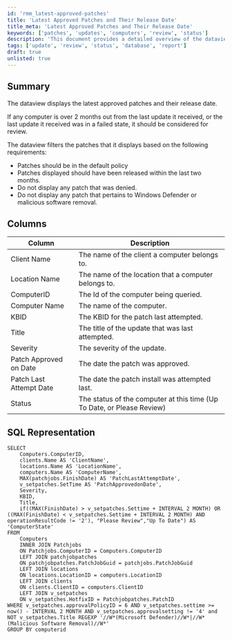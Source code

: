 ```yaml
---
id: 'rmm_latest-approved-patches'
title: 'Latest Approved Patches and Their Release Date'
title_meta: 'Latest Approved Patches and Their Release Date'
keywords: ['patches', 'updates', 'computers', 'review', 'status']
description: 'This document provides a detailed overview of the dataview that displays the latest approved patches along with their release dates. It outlines the criteria for filtering patches, the columns included in the dataview, and the SQL representation for querying the relevant data. It highlights the importance of reviewing computers that are overdue for updates or have encountered failed patch installations.'
tags: ['update', 'review', 'status', 'database', 'report']
draft: true
unlisted: true
---
```

## Summary

The dataview displays the latest approved patches and their release date.

If any computer is over 2 months out from the last update it received, or the last update it received was in a failed state, it should be considered for review.

The dataview filters the patches that it displays based on the following requirements:

- Patches should be in the default policy
- Patches displayed should have been released within the last two months.
- Do not display any patch that was denied.
- Do not display any patch that pertains to Windows Defender or malicious software removal.

## Columns

| Column                     | Description                                               |
|---------------------------|-----------------------------------------------------------|
| Client Name               | The name of the client a computer belongs to.            |
| Location Name             | The name of the location that a computer belongs to.     |
| ComputerID                | The Id of the computer being queried.                    |
| Computer Name             | The name of the computer.                                |
| KBID                      | The KBID for the patch last attempted.                   |
| Title                     | The title of the update that was last attempted.         |
| Severity                  | The severity of the update.                              |
| Patch Approved on Date    | The date the patch was approved.                         |
| Patch Last Attempt Date   | The date the patch install was attempted last.          |
| Status                    | The status of the computer at this time (Up To Date, or Please Review) |

## SQL Representation

```
SELECT
    Computers.ComputerID,
    clients.Name AS 'ClientName',
    locations.Name AS 'LocationName',
    computers.Name AS 'ComputerName',
    MAX(patchjobs.FinishDate) AS 'PatchLastAttemptDate',
    v_setpatches.SetTime AS 'PatchApprovedonDate',
    Severity,
    KBID,
    Title,
    if((MAX(FinishDate) > v_setpatches.Settime + INTERVAL 2 MONTH) OR ((MAX(FinishDate) < v_setpatches.Settime + INTERVAL 2 MONTH) AND operationResultCode != '2'), "Please Review","Up To Date") AS 'ComputerState'
FROM
    Computers
    INNER JOIN Patchjobs
    ON Patchjobs.ComputerID = Computers.ComputerID
    LEFT JOIN patchjobpatches
    ON patchjobpatches.PatchJobGuid = patchjobs.PatchJobGuid
    LEFT JOIN locations
    ON locations.LocationID = computers.LocationID
    LEFT JOIN clients
    ON clients.ClientID = computers.ClientID
    LEFT JOIN v_setpatches
    ON v_setpatches.HotfixID = Patchjobpatches.PatchID
WHERE v_setpatches.approvalPolicyID = 6 AND v_setpatches.settime >= now() - INTERVAL 2 MONTH AND v_setpatches.approvalsetting != '4' and NOT v_setpatches.Title REGEXP '//W*(Microsoft Defender)//W*|//W*(Malicious Software Removal)//W*'
GROUP BY computerid
```




